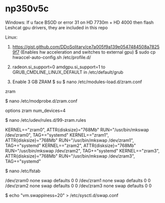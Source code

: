 # np350v5c
Windows:
If u face BSOD or error 31 on HD 7730m + HD 4000 then flash Leshcat gpu drivers, they are included in this repo

Linux:
1. https://gist.github.com/DDoSolitary/ce7a005f9a139e0547484508a78259f7 (Enables hw acceleration and switches to external gpu)
$ sudo cp hwaccel-auto-config.sh /etc/profile.d/ 

2. radeon.si_support=0 amdgpu.si_support=1 to GRUB_CMDLINE_LINUX_DEFAULT in /etc/default/grub

3. Enable 3 GB ZRAM
$ su
$ nano /etc/modules-load.d/zram.conf

zram

$ nano /etc/modprobe.d/zram.conf

options zram num_devices=4

$ nano /etc/udev/rules.d/99-zram.rules

KERNEL=="zram0", ATTR{disksize}="768Mb" RUN="/usr/bin/mkswap /dev/zram0", TAG+="systemd"
KERNEL=="zram1", ATTR{disksize}="768Mb" RUN="/usr/bin/mkswap /dev/zram1", TAG+="systemd"
KERNEL=="zram2", ATTR{disksize}="768Mb" RUN="/usr/bin/mkswap /dev/zram2", TAG+="systemd"
KERNEL=="zram3", ATTR{disksize}="768Mb" RUN="/usr/bin/mkswap /dev/zram3", TAG+="systemd"

$ nano /etc/fstab

/dev/zram0 none swap defaults 0 0
/dev/zram1 none swap defaults 0 0
/dev/zram2 none swap defaults 0 0
/dev/zram3 none swap defaults 0 0

$ echo "vm.swappiness=20" > /etc/sysctl.d/swap.conf

